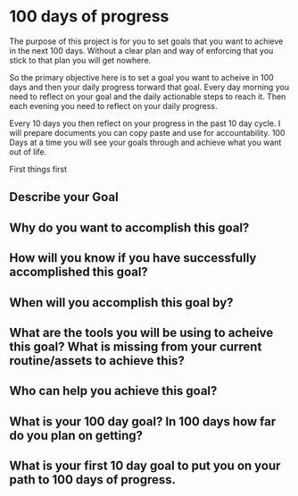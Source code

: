 # 100 days of progress
The purpose of this project is for you to set goals that you want to achieve in the next 100 days. Without a clear plan and way of enforcing that you stick to that plan you will get nowhere. 

So the primary objective here is to set a goal you want to acheive in 100 days and then your daily progress torward that goal. Every day morning you need to reflect on your goal and the daily actionable steps to reach it. 
Then each evening you need to reflect on your daily progress.

Every 10 days you then reflect on your progress in the past 10 day cycle. I will prepare documents you can copy paste and use for accountability. 100 Days at a time you will see your goals through and achieve what you want out of life.


First things first
## Describe your Goal


## Why do you want to accomplish this goal?


## How will you know if you have successfully accomplished this goal?

## When will you accomplish this goal by? 

## What are the tools you will be using to acheive this goal? What is missing from your current routine/assets to achieve this?

## Who can help you achieve this goal?


## What is your 100 day goal? In 100 days how far do you plan on getting? 

## What is your first 10 day goal to put you on your path to 100 days of progress.



